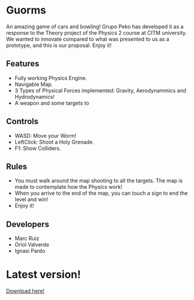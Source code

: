 # Guorms
An amazing game of cars and bowling! Grupo Peko has developed it as a response to the Theory project of the Physics 2 course at CITM university. We wanted to innovate compared to what was presented to us as a prototype, and this is our proposal. Enjoy it!

## Features
- Fully working Physics Engine.
- Navigable Map.
- 3 Types of Physical Forces implemented: Gravity, Aerodynammics and Hydrodynamics!
- A weapon and some targets to 

## Controls
- WASD: Move your Worm!
- LeftClick: Shoot a Holy Grenade.
- F1: Show Colliders.

## Rules
- You must walk around the map shooting to all the targets. The map is made to contemplate how the Physics work!
- When you arrive to the end of the map, you can touch a sign to end the level and win!
- Enjoy it!

## Developers
- Marc Ruiz
- Oriol Valverde
- Ignasi Pardo

# Latest version!
[Download here!]()
